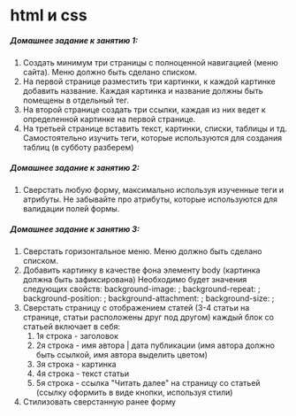 # html и css
##### Домашнее задание к занятию 1:
1. Создать минимум три страницы с полноценной навигацией (меню сайта). 
Меню должно быть сделано списком.
2. На первой странице разместить три картинки, к каждой картинке добавить название. 
Каждая картинка и название должны быть помещены в отдельный тег.
3. На второй странице создать три ссылки, каждая из них ведет к определенной картинке на первой странице.
4. На третьей странице вставить текст, картинки, списки, таблицы и тд. 
Самостоятельно изучить теги, которые используются для создания таблиц (в субботу разберем)

##### Домашнее задание к занятию 2:
1. Сверстать любую форму, максимально используя изученные теги и атрибуты. Не забывайте про атрибуты, которые используются для валидации полей формы.  

##### Домашнее задание к занятию 3:
1. Сверстать горизонтальное меню. Меню должно быть сделано списком.
2. Добавить картинку в качестве фона элементу body (картинка должна быть зафиксирована)
Необходимо будет значения следующих свойств:
    background-image: ;
    background-repeat: ;
    background-position: ;
    background-attachment: ;
    background-size: ;
3. Сверстать страницу с отображением статей (3-4 статьи на странице, статьи расположены друг под другом)
   каждый блок со статьей включает в себя:
   1. 1я строка - заголовок
   2. 2я строка - имя автора | дата публикации (имя автора должно быть ссылкой, имя автора выделить цветом)
   3. 3я строка - картинка
   4. 4я строка - текст статьи 
   5. 5я строка - ссылка "Читать далее" на страницу со статьей (ссылку оформить в виде кнопки, используя стили)
4. Стилизовать сверстанную ранее форму

